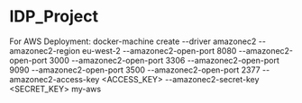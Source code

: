 # IDP_Project
For AWS Deployment:
docker-machine create --driver amazonec2 --amazonec2-region eu-west-2 --amazonec2-open-port 8080 --amazonec2-open-port 3000 --amazonec2-open-port 3306 --amazonec2-open-port 9090 --amazonec2-open-port 3500 --amazonec2-open-port 2377 --amazonec2-access-key <ACCESS_KEY> --amazonec2-secret-key <SECRET_KEY> my-aws
